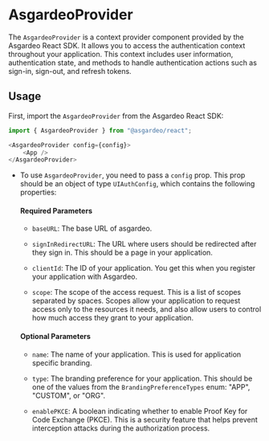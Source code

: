 <!--
 * Copyright (c) 2024, WSO2 LLC. (https://www.wso2.com).
 *
 * WSO2 LLC. licenses this file to you under the Apache License,
 * Version 2.0 (the "License"); you may not use this file except
 * in compliance with the License.
 * You may obtain a copy of the License at
 *
 *     http://www.apache.org/licenses/LICENSE-2.0
 *
 * Unless required by applicable law or agreed to in writing,
 * software distributed under the License is distributed on an
 * "AS IS" BASIS, WITHOUT WARRANTIES OR CONDITIONS OF ANY
 * KIND, either express or implied. See the License for the
 * specific language governing permissions and limitations
 * under the License.
-->

# AsgardeoProvider

The `AsgardeoProvider` is a context provider component provided by the Asgardeo React SDK. It allows you to access the authentication context throughout your application. This context includes user information, authentication state, and methods to handle authentication actions such as sign-in, sign-out, and refresh tokens.

## Usage

First, import the `AsgardeoProvider` from the Asgardeo React SDK:

```ts
import { AsgardeoProvider } from "@asgardeo/react";

<AsgardeoProvider config={config}>
    <App />
</AsgardeoProvider>
```

- To use `AsgardeoProvider`, you need to pass a `config` prop. This prop should be an object of type `UIAuthConfig`, which contains the following properties:

  #### Required Parameters

  - `baseURL`: The base URL of asgardeo.

  - `signInRedirectURL`: The URL where users should be redirected after they sign in. This should be a page in your application.

  - `clientId`: The ID of your application. You get this when you register your application with Asgardeo.

  - `scope`: The scope of the access request. This is a list of scopes separated by spaces. Scopes allow your application to request access only to the resources it needs, and also allow users to control how much access they grant to your application.

  #### Optional Parameters

  - `name`: The name of your application. This is used for application specific branding.

  - `type`: The branding preference for your application. This should be one of the values from the `BrandingPreferenceTypes` enum: "APP", "CUSTOM", or "ORG".

  - `enablePKCE`: A boolean indicating whether to enable Proof Key for Code Exchange (PKCE). This is a security feature that helps prevent interception attacks during the authorization process.
